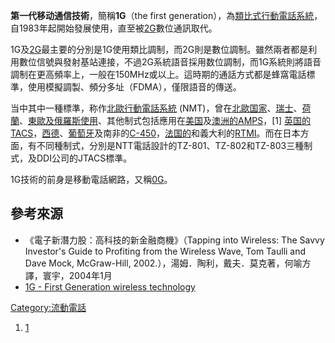 **第一代移动通信技術**，簡稱**1G**（the first
generation），為[類比式行動電話系統](https://zh.wikipedia.org/wiki/類比式行動電話 "wikilink")，自1983年起開始發展使用，直至被[2G](../Page/2G.md "wikilink")數位通訊取代。

1G及[2G](../Page/2G.md "wikilink")最主要的分別是1G使用類比調制，而2G則是數位調制。雖然兩者都是利用數位信號與發射基站連接，不過2G系統語音採用数位調制，而1G系統則將語音調制在更高頻率上，一般在150MHz或以上。這時期的通話方式都是蜂窩電話標準，使用模擬調製、頻分多址（FDMA），僅限語音的傳送。

当中其中一種標準，称作[北歐行動電話系統](https://zh.wikipedia.org/wiki/北歐行動電話系統 "wikilink")
(NMT)，曾在[北歐国家](https://zh.wikipedia.org/wiki/北歐国家 "wikilink")、[瑞士](https://zh.wikipedia.org/wiki/瑞士 "wikilink")、[荷蘭](https://zh.wikipedia.org/wiki/荷蘭 "wikilink")、[東歐及](https://zh.wikipedia.org/wiki/東歐 "wikilink")[俄羅斯使用](https://zh.wikipedia.org/wiki/俄羅斯 "wikilink")、其他制式包括應用在[美国](../Page/美国.md "wikilink")及[澳洲的AMPS](https://zh.wikipedia.org/wiki/澳洲 "wikilink")，\[1\]
[英国的](https://zh.wikipedia.org/wiki/英国 "wikilink")[TACS](https://zh.wikipedia.org/wiki/TACS "wikilink")，[西德](../Page/西德.md "wikilink")、[葡萄牙](../Page/葡萄牙.md "wikilink")及南非的[C-450](https://zh.wikipedia.org/wiki/C-Netz "wikilink")，[法国的](https://zh.wikipedia.org/wiki/法国 "wikilink")和義大利的[RTMI](https://zh.wikipedia.org/wiki/RTMI "wikilink")。而在日本方面，有不同種制式，分別是NTT電話設計的TZ-801、TZ-802和TZ-803三種制式，及DDI公司的JTACS標準。

1G技術的前身是移動電話網路，又稱[0G](https://zh.wikipedia.org/wiki/0G "wikilink")。

## 參考來源

  - 《電子新潛力股：高科技的新金融商機》（Tapping into Wireless: The Savvy Investor's Guide
    to Profiting from the Wireless Wave, Tom Taulli and Dave Mock,
    McGraw-Hill, 2002.），湯姆．陶利，戴夫．莫克著，何喻方譯，寰宇，2004年1月
  - [1G - First Generation wireless
    technology](https://archive.is/20130103094947/http://www.javvin.com/wireless/1G.html)

[Category:流動電話](https://zh.wikipedia.org/wiki/Category:流動電話 "wikilink")

1.  [1](http://www.amta.org.au/default.asp?Page=142AMTA)